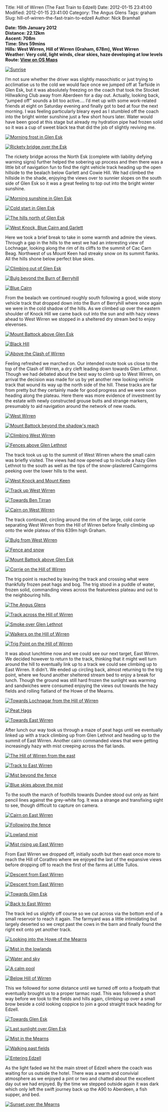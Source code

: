 Title: Hill of Wirren (The Fast Train to Edzell)
Date: 2012-01-15 23:41:00
Modified: 2012-01-15 23:41:00
Category: The Angus Glens
Tags: graham
Slug: hill-of-wirren-the-fast-train-to-edzell
Author: Nick Bramhall

**Date: 15th January 2012  
 Distance: 22.12km  
 Ascent: 708m  
 Time: 5hrs 59mins  
 Hills: West Wirren, Hill of Wirren (Graham, 678m), West Wirren  
 Weather: Very cold, light winds, clear skies, haze developing at low levels  
 Route: [View on OS Maps](https://www.invertedworld.co.uk/trip/364)**

[![Sunrise](http://farm8.staticflickr.com/7033/6703151869_9c6891b998_b.jpg)](http://www.flickr.com/photos/black_friction/6703151869/ "Sunrise by Nick Bramhall, on Flickr")

I’m not sure whether the driver was slightly masochistic or just trying
to acclimatise us to the cold we would face once we jumped off at
Tarfside in Glen Esk, but it was absolutely freezing on the coach that
took the Stocket Hillwalking Club away from Aberdeen for a day out.
Actually, looking back, “jumped off” sounds a bit too active…. I’d met
up with some work-related friends at eight on Saturday evening and
finally got to bed at four the next morning. I was feeling particularly
bleary eyed as I stumbled off the coach into the bright winter sunshine
just a few short hours later. Water would have been good at this stage
but already my hydration pipe had frozen solid so it was a cup of sweet
black tea that did the job of slightly reviving me.

<!--more-->

[![Morning frost in Glen
Esk](http://farm8.staticflickr.com/7155/6710006325_87b6eba841_b.jpg)](http://www.flickr.com/photos/black_friction/6710006325/ "Morning frost in Glen Esk by Nick Bramhall, on Flickr")

[![Rickety bridge over the
Esk](http://farm8.staticflickr.com/7144/6710051511_4aa5c1e35b_b.jpg)](http://www.flickr.com/photos/black_friction/6710051511/ "Rickety bridge over the Esk by Nick Bramhall, on Flickr")

The rickety bridge across the North Esk (complete with liability defying
warning signs) further helped the sobering up process and then there was
a little bit of navigation fun to find the right vehicle track heading
up the open hillside to the bealach below Garlett and Cowie Hill. We had
climbed the hillside in the shade, enjoying the views over to sunnier
slopes on the south side of Glen Esk so it was a great feeling to top
out into the bright winter sunshine.

[![Morning sunshine in Glen
Esk](http://farm8.staticflickr.com/7150/6710099465_660e1ed3de_b.jpg)](http://www.flickr.com/photos/53725815@N00/6710099465 "View 'Morning sunshine in Glen Esk' on Flickr.com")

[![Cold start in Glen
Esk](http://farm8.staticflickr.com/7023/6710115997_7982e60b69_b.jpg)](http://www.flickr.com/photos/53725815@N00/6710115997 "View 'Cold start in Glen Esk' on Flickr.com")

[![The hills north of Glen
Esk](http://farm8.staticflickr.com/7156/6710135967_7261d089b3_b.jpg "The hills north of Glen Esk")](http://www.flickr.com/photos/53725815@N00/6710135967 "View 'The hills north of Glen Esk' on Flickr.com")

[![West Knock, Blue Cairn and
Garlett](http://farm8.staticflickr.com/7031/6710180025_31f3f0b7b7_b.jpg "West Knock, Blue Cairn and Garlett")](http://www.flickr.com/photos/53725815@N00/6710180025 "View 'West Knock, Blue Cairn and Garlett' on Flickr.com")

Here we took a brief break to take in some warmth and admire the views.
Through a gap in the hills to the west we had an interesting view of
Lochnagar, looking along the rim of its cliffs to the summit of Cac Carn
Beag. Northwest of us Mount Keen had streaky snow on its summit flanks.
All the hills shone below perfect blue skies.

[![Climbing out of Glen
Esk](http://farm8.staticflickr.com/7161/6710198817_96df9a6d6e_b.jpg "Climbing out of Glen Esk")](http://www.flickr.com/photos/53725815@N00/6710198817 "View 'Climbing out of Glen Esk' on Flickr.com")

[![Bulg beyond the Burn of
Berryhill](http://farm8.staticflickr.com/7147/6710280729_2125ab0dc5_b.jpg "Bulg beyond the Burn of Berryhill")](http://www.flickr.com/photos/53725815@N00/6710280729 "View 'Bulg beyond the Burn of Berryhill' on Flickr.com")

[![Blue
Cairn](http://farm8.staticflickr.com/7013/6710241071_442aa6df87_b.jpg "Blue Cairn")](http://www.flickr.com/photos/53725815@N00/6710241071 "View 'Blue Cairn' on Flickr.com")

From the bealach we continued roughly south following a good, wide stony
vehicle track that dropped down into the Burn of Berryhill where once
again we were in the cold shadow of the hills. As we climbed up over the
eastern shoulder of Knock Hill we came back out into the sun and with
hazy views ahead to West Wirren we stopped in a sheltered dry stream bed
to enjoy elevenses.

[![Mount Battock above Glen
Esk](http://farm8.staticflickr.com/7157/6710324127_42eb632311_b.jpg "Mount Battock above Glen Esk")](http://www.flickr.com/photos/53725815@N00/6710324127 "View 'Mount Battock above Glen Esk' on Flickr.com")

[![Black
Hill](http://farm8.staticflickr.com/7152/6710346585_8d468fa956_b.jpg "Black Hill")](http://www.flickr.com/photos/53725815@N00/6710346585 "View 'Black Hill' on Flickr.com")

[![Above the Clash of
Wirren](http://farm8.staticflickr.com/7163/6710362479_7b3452e622_b.jpg "Above the Clash of Wirren")](http://www.flickr.com/photos/53725815@N00/6710362479 "View 'Above the Clash of Wirren' on Flickr.com")

Feeling refreshed we marched on. Our intended route took us close to the
top of the Clash of Wirren, a dry cleft leading down towards Glen
Lethnot. Though we had debated about the best way to climb up to West
Wirren, on arrival the decision was made for us by yet another new
looking vehicle track that wound its way up the north side of the hill.
These tracks are far from pretty but they certainly made for good
progress and we were soon heading along the plateau. Here there was more
evidence of investment by the estate with newly constructed grouse butts
and strange markers, presumably to aid navigation around the network of
new roads.

[![West
Wirren](http://farm8.staticflickr.com/7143/6710425521_e2dfe363bb_b.jpg "West Wirren")](http://www.flickr.com/photos/53725815@N00/6710425521 "View 'West Wirren' on Flickr.com")

[![Mount Battock beyond the shadow's
reach](http://farm8.staticflickr.com/7157/6710407361_9e2ab308d5_b.jpg "Mount Battock beyond the shadow's reach")](http://www.flickr.com/photos/53725815@N00/6710407361 "View 'Mount Battock beyond the shadow's reach' on Flickr.com")

[![Climbing West
Wirren](http://farm8.staticflickr.com/7022/6710489179_9dea4878a5_b.jpg "Climbing West Wirren")](http://www.flickr.com/photos/53725815@N00/6710489179 "View 'Climbing West Wirren' on Flickr.com")

[![Fences above Glen
Lethnot](http://farm8.staticflickr.com/7171/6710465119_835b630d46_b.jpg "Fences above Glen Lethnot")](http://www.flickr.com/photos/53725815@N00/6710465119 "View 'Fences above Glen Lethnot' on Flickr.com")

The track took us up to the summit of West Wirren where the small cairn
was briefly visited. The views had now opened up to include a hazy Glen
Lethnot to the south as well as the tips of the snow-plastered
Cairngorms peeking over the lower hills to the west.

[![West Knock and Mount
Keen](http://farm8.staticflickr.com/7145/6710559017_cd6f79bc12_b.jpg "West Knock and Mount Keen")](http://www.flickr.com/photos/53725815@N00/6710559017 "View 'West Knock and Mount Keen' on Flickr.com")

[![Track up West
Wirren](http://farm8.staticflickr.com/7019/6710619403_d9d7b6cd4d_b.jpg "Track up West Wirren")](http://www.flickr.com/photos/53725815@N00/6710619403 "View 'Track up West Wirren' on Flickr.com")

[![Towards Ben
Tirran](http://farm8.staticflickr.com/7021/6710657787_114696917f_b.jpg "Towards Ben Tirran")](http://www.flickr.com/photos/53725815@N00/6710657787 "View 'Towards Ben Tirran' on Flickr.com")

[![Cairn on West
Wirren](http://farm8.staticflickr.com/7141/6710701637_bb0a8d6034_b.jpg "Cairn on West Wirren")](http://www.flickr.com/photos/53725815@N00/6710701637 "View 'Cairn on West Wirren' on Flickr.com")

The track continued, circling around the rim of the large, cold corrie
separating West Wirren from the Hill of Wirren before finally climbing
up onto the wide plateau of this 639m high Graham.

[![Bulg from West
Wirren](http://farm8.staticflickr.com/7148/6710778045_5f79fb599a_b.jpg "Bulg from West Wirren")](http://www.flickr.com/photos/53725815@N00/6710778045 "View 'Bulg from West Wirren' on Flickr.com")

[![Fence and
snow](http://farm8.staticflickr.com/7013/6710796491_edbbcb63dd_b.jpg "Fence and snow")](http://www.flickr.com/photos/53725815@N00/6710796491 "View 'Fence and snow' on Flickr.com")

[![Mount Battock above Glen
Esk](http://farm8.staticflickr.com/7005/6716891397_bf6338175a_b.jpg "Mount Battock above Glen Esk")](http://www.flickr.com/photos/53725815@N00/6716891397 "View 'Mount Battock above Glen Esk' on Flickr.com")

[![Corrie on the Hill of
Wirren](http://farm8.staticflickr.com/7172/6716862043_0e1a90baa1_b.jpg "Corrie on the Hill of Wirren")](http://www.flickr.com/photos/53725815@N00/6716862043 "View 'Corrie on the Hill of Wirren' on Flickr.com")

The trig point is reached by leaving the track and crossing what were
thankfully frozen peat hags and bog. The trig stood in a puddle of
water, frozen solid, commanding views across the featureless plateau and
out to the neighbouring hills.

[![The Angus
Glens](http://farm8.staticflickr.com/7015/6716938709_821c5bb859_b.jpg "The Angus Glens")](http://www.flickr.com/photos/53725815@N00/6716938709 "View 'The Angus Glens' on Flickr.com")

[![Track across the Hill of
Wirren](http://farm8.staticflickr.com/7149/6716990197_51cc0b7930_b.jpg "Track across the Hill of Wirren")](http://www.flickr.com/photos/53725815@N00/6716990197 "View 'Track across the Hill of Wirren' on Flickr.com")

[![Smoke over Glen
Lethnot](http://farm8.staticflickr.com/7171/6717032303_d5f4daf7b9_b.jpg "Smoke over Glen Lethnot")](http://www.flickr.com/photos/53725815@N00/6717032303 "View 'Smoke over Glen Lethnot' on Flickr.com")

[![Walkers on the Hill of
Wirren](http://farm8.staticflickr.com/7169/6717080217_8f7321309e_b.jpg "Walkers on the Hill of Wirren")](http://www.flickr.com/photos/53725815@N00/6717080217 "View 'Walkers on the Hill of Wirren' on Flickr.com")

[![Trig Point on the Hill of
Wirren](http://farm8.staticflickr.com/7161/6717093639_442acffbf3_b.jpg "Trig Point on the Hill of Wirren")](http://www.flickr.com/photos/53725815@N00/6717093639 "View 'Trig Point on the Hill of Wirren' on Flickr.com")

It was about lunchtime now and we could see our next target, East
Wirren. We decided however to return to the track, thinking that it
might well turn around the hill to eventually link up to a track we
could see climbing up to East Wirren. It didn’t. We ended up circling
back, almost returning to the trig point, where we found another
sheltered stream bed to enjoy a break for lunch. Though the ground was
still hard frozen the sunlight was warming and sandwiches were consumed
enjoying the views out towards the hazy fields and rolling flatland of
the Howe of the Mearns.

[![Towards Lochnagar from the Hill of
Wirren](http://farm8.staticflickr.com/7017/6717106805_89ee808512_b.jpg "Towards Lochnagar from the Hill of Wirren")](http://www.flickr.com/photos/53725815@N00/6717106805 "View 'Towards Lochnagar from the Hill of Wirren' on Flickr.com")

[![Peat
Hags](http://farm8.staticflickr.com/7144/6717122101_687850370a_b.jpg "Peat Hags")](http://www.flickr.com/photos/53725815@N00/6717122101 "View 'Peat Hags' on Flickr.com")

[![Towards East
Wirren](http://farm8.staticflickr.com/7175/6717137273_df8a25d611_b.jpg "Towards East Wirren")](http://www.flickr.com/photos/53725815@N00/6717137273 "View 'Towards East Wirren' on Flickr.com")

After lunch our way took us through a maze of peat hags until we
eventually linked up with a track climbing up from Glen Lethnot and
heading up to the summit of East Wirren. Another cairn commanded views
that were getting increasingly hazy with mist creeping across the flat
lands.

[![The Hill of Wirren from the
east](http://farm8.staticflickr.com/7014/6717168849_1381e1aca9_b.jpg "The Hill of Wirren from the east")](http://www.flickr.com/photos/53725815@N00/6717168849 "View 'The Hill of Wirren from the east' on Flickr.com")

[![Track to East
Wirren](http://farm8.staticflickr.com/7160/6717154273_780f5cdef2_b.jpg "Track to East Wirren")](http://www.flickr.com/photos/53725815@N00/6717154273 "View 'Track to East Wirren' on Flickr.com")

[![Mist beyond the
fence](http://farm8.staticflickr.com/7156/6717193375_35557f1634_b.jpg "Mist beyond the fence")](http://www.flickr.com/photos/53725815@N00/6717193375 "View 'Mist beyond the fence' on Flickr.com")

[![Blue skies above the
mist](http://farm8.staticflickr.com/7159/6717212755_369a118970_b.jpg "Blue skies above the mist")](http://www.flickr.com/photos/53725815@N00/6717212755 "View 'Blue skies above the mist' on Flickr.com")

To the south the march of foothills towards Dundee stood out only as
faint pencil lines against the grey-white fog. It was a strange and
transfixing sight to see, though difficult to capture on camera.

[![Cairn on East
Wirren](http://farm8.staticflickr.com/7012/6717226347_55bf0d130f_b.jpg "Cairn on East Wirren")](http://www.flickr.com/photos/53725815@N00/6717226347 "View 'Cairn on East Wirren' on Flickr.com")

[![Following the
fence](http://farm8.staticflickr.com/7016/6717263687_30f38ed33a_b.jpg "Following the fence")](http://www.flickr.com/photos/53725815@N00/6717263687 "View 'Following the fence' on Flickr.com")

[![Lowland
mist](http://farm8.staticflickr.com/7013/6717268555_df3103900d_b.jpg "Lowland mist")](http://www.flickr.com/photos/53725815@N00/6717268555 "View 'Lowland mist' on Flickr.com")

[![Mist rising up East
Wirren](http://farm8.staticflickr.com/7165/6717276661_ece3d5844b_b.jpg "Mist rising up East Wirren")](http://www.flickr.com/photos/53725815@N00/6717276661 "View 'Mist rising up East Wirren' on Flickr.com")

From East Wirren we dropped off, initially south but then east once more
to reach the Hill of Corathro where we enjoyed the last of the expansive
views before dropping off to reach the first of the farms at Little
Tullos.

[![Descent from East
Wirren](http://farm8.staticflickr.com/7033/6717288863_c87eb0266e_b.jpg "Descent from East Wirren")](http://www.flickr.com/photos/53725815@N00/6717288863 "View 'Descent from East Wirren' on Flickr.com")

[![Descent from East
Wirren](http://farm8.staticflickr.com/7024/6717349009_be6952c872_b.jpg "Descent from East Wirren")](http://www.flickr.com/photos/53725815@N00/6717349009 "View 'Descent from East Wirren' on Flickr.com")

[![Towards Glen
Esk](http://farm8.staticflickr.com/7174/6717364179_e9c32396be_b.jpg "Towards Glen Esk")](http://www.flickr.com/photos/53725815@N00/6717364179 "View 'Towards Glen Esk' on Flickr.com")

[![Back to East
Wirren](http://farm8.staticflickr.com/7152/6717387609_0b9ef3c866_b.jpg "Back to East Wirren")](http://www.flickr.com/photos/53725815@N00/6717387609 "View 'Back to East Wirren' on Flickr.com")

The track led us slightly off course so we cut across via the bottom end
of a small reservoir to reach it again. The farmyard was a little
intimidating but largely deserted so we crept past the cows in the barn
and finally found the right exit onto yet another track.

[![Looking into the Howe of the
Mearns](http://farm8.staticflickr.com/7009/6717458271_34576103a6_b.jpg "Looking into the Howe of the Mearns")](http://www.flickr.com/photos/53725815@N00/6717458271 "View 'Looking into the Howe of the Mearns' on Flickr.com")

[![Mist in the
lowlands](http://farm8.staticflickr.com/7002/6717445719_1261a0ce6b_b.jpg "Mist in the lowlands")](http://www.flickr.com/photos/53725815@N00/6717445719 "View 'Mist in the lowlands' on Flickr.com")

[![Water and
sky](http://farm8.staticflickr.com/7028/6717492241_3991d347dd_b.jpg "Water and sky")](http://www.flickr.com/photos/53725815@N00/6717492241 "View 'Water and sky' on Flickr.com")

[![A calm
pool](http://farm8.staticflickr.com/7159/6717560101_4bf80ee360_b.jpg "A calm pool")](http://www.flickr.com/photos/53725815@N00/6717560101 "View 'A calm pool' on Flickr.com")

[![Below Hill of
Wirren](http://farm8.staticflickr.com/7162/6717570525_5989b0079d_b.jpg "Below Hill of Wirren")](http://www.flickr.com/photos/53725815@N00/6717570525 "View 'Below Hill of Wirren' on Flickr.com")

This we followed for some distance until we turned off onto a footpath
that eventually brought us to a proper tarmac road. This was followed a
short way before we took to the fields and hills again, climbing up over
a small brow beside a cold looking coppice to join a good straight track
heading for Edzell.

[![Towards Glen
Esk](http://farm8.staticflickr.com/7148/6717595853_0cd126fdb3_b.jpg "Towards Glen Esk")](http://www.flickr.com/photos/53725815@N00/6717595853 "View 'Towards Glen Esk' on Flickr.com")

[![Last sunlight over Glen
Esk](http://farm8.staticflickr.com/7012/6717648001_a6fc1469f9_b.jpg "Last sunlight over Glen Esk")](http://www.flickr.com/photos/53725815@N00/6717648001 "View 'Last sunlight over Glen Esk' on Flickr.com")

[![Mist in the
Mearns](http://farm8.staticflickr.com/7001/6717663957_88d4ddccfa_b.jpg "Mist in the Mearns")](http://www.flickr.com/photos/53725815@N00/6717663957 "View 'Mist in the Mearns' on Flickr.com")

[![Walking past
fields](http://farm8.staticflickr.com/7174/6717677419_1cd9017121_b.jpg "Walking past fields")](http://www.flickr.com/photos/53725815@N00/6717677419 "View 'Walking past fields' on Flickr.com")

[![Entering
Edzell](http://farm8.staticflickr.com/7153/6717712371_16c63049ca_b.jpg "Entering Edzell")](http://www.flickr.com/photos/53725815@N00/6717712371 "View 'Entering Edzell' on Flickr.com")

As the light faded we hit the main street of Edzell where the coach was
waiting for us outside the hotel. There was a warm and convivial
atmosphere as we enjoyed a pint or two and chatted about the excellent
day out we had enjoyed. By the time we stepped outside again it was dark
which only left the swift journey back up the A90 to Aberdeen, a fish
supper, and bed.

[![Sunset over the
Mearns](http://farm8.staticflickr.com/7010/6717701197_30daea1ebc_b.jpg "Sunset over the Mearns")](http://www.flickr.com/photos/53725815@N00/6717701197 "View 'Sunset over the Mearns' on Flickr.com")
